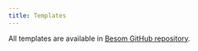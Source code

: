 ```yaml
---
title: Templates
---
```


All templates are available in [Besom GitHub repository](https://github.com/VirtusLab/besom/tree/v0.2.1/templates).